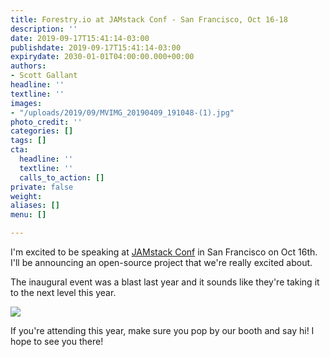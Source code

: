 ```yaml
---
title: Forestry.io at JAMstack Conf - San Francisco, Oct 16-18
description: ''
date: 2019-09-17T15:41:14-03:00
publishdate: 2019-09-17T15:41:14-03:00
expirydate: 2030-01-01T04:00:00.000+00:00
authors:
- Scott Gallant
headline: ''
textline: ''
images:
- "/uploads/2019/09/MVIMG_20190409_191048-(1).jpg"
photo_credit: ''
categories: []
tags: []
cta:
  headline: ''
  textline: ''
  calls_to_action: []
private: false
weight: 
aliases: []
menu: []

---
```

I'm excited to be speaking at [JAMstack Conf](https://jamstackconf.com/sf) in San Francisco on Oct 16th.   I'll be announcing an open-source project that we're really excited about.   

The inaugural event was a blast last year and it sounds like they're taking it to the next level this year.  

![](/uploads/2019/09/D_L_KrZWkAA_guS-1.jpg)

If you're attending this year, make sure you pop by our booth and say hi!  I hope to see you there!